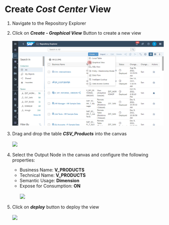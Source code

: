 # Create <i>Cost Center</i> View


1. Navigate to the Repository Explorer
2. Click on <b><i>Create - Graphical View</i></b> Button to create a new view
   <br><br>![](../images/cost_center_view_01.png)
  
3. Drag and drop the table <b><i>CSV_Products</i></b> into the canvas
   <br><br>![](../images/create_products_dimension_01.png)
4. Select the Output Node in the canvas and configure the following properties:
    - Business Name: <b>V_PRODUCTS</b>
    - Technical Name: <b>V_PRODUCTS</b>
    - Semantic Usage: <b>Dimension</b>
    - Expose for Consumption: <b>ON</b>
    <br><br>![](../images/create_products_dimension_02.png)

5. Click on <b><i>deploy</i></b> button to deploy the view
  <br><br>![](../images/create_products_dimension_03.png)
